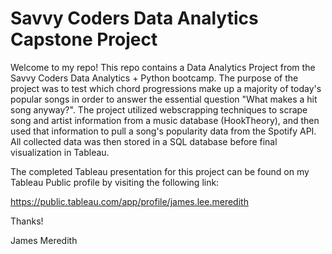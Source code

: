 # Savvy Coders Data Analytics Capstone Project

Welcome to my repo! This repo contains a Data Analytics Project from the Savvy Coders Data Analytics + Python bootcamp. The purpose of the project was to test which chord progressions make up a majority of today's popular songs in order to answer the essential question "What makes a hit song anyway?". The project utilized webscrapping techniques to scrape song and artist information from a music database (HookTheory), and then used that information to pull a song's popularity data from the Spotify API. All collected data was then stored in a SQL database before final visualization in Tableau.

The completed Tableau presentation for this project can be found on my Tableau Public profile by visiting the following link:

https://public.tableau.com/app/profile/james.lee.meredith

Thanks!

James Meredith
